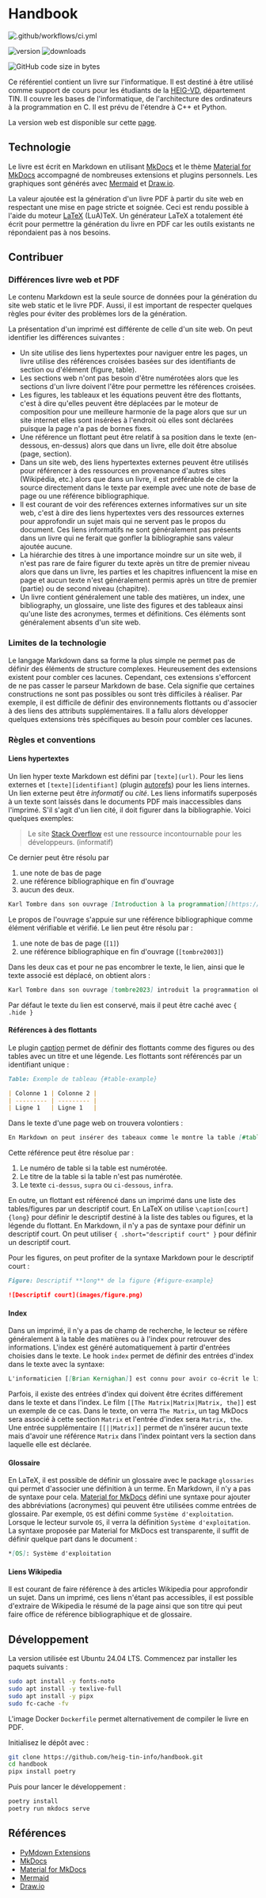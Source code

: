 # Handbook

![.github/workflows/ci.yml](https://github.com/heig-tin-info/handbook/workflows/.github/workflows/ci.yml/badge.svg)

![version](https://img.shields.io/github/v/release/heig-tin-info/handbook)
![downloads](https://img.shields.io/github/downloads/heig-tin-info/handbook/latest/total)

![GitHub code size in bytes](https://img.shields.io/github/languages/code-size/heig-tin-info/handbook)

Ce référentiel contient un livre sur l'informatique. Il est destiné à être utilisé comme support de cours pour les étudiants de la [HEIG-VD](http://www.heig-vd.ch), département TIN. Il couvre les bases de l'informatique, de l'architecture des ordinateurs à la programmation en C. Il est prévu de l'étendre à C++ et Python.

La version web est disponible sur cette [page](https://heig-tin-info.github.io/handbook/).

## Technologie

Le livre est écrit en Markdown en utilisant [MkDocs](https://www.mkdocs.org/) et le thème [Material for MkDocs](https://squidfunk.github.io/mkdocs-material/) accompagné de nombreuses extensions et plugins personnels. Les graphiques sont générés avec [Mermaid](https://mermaid.js.org/) et [Draw.io](https://www.drawio.com/).

La valeur ajoutée est la génération d'un livre PDF à partir du site web en respectant une mise en page stricte et soignée. Ceci est rendu possible à l'aide du moteur [LaTeX](https://www.latex-project.org/) (LuA)TeX. Un générateur LaTeX a totalement été écrit pour permettre la génération du livre en PDF car les outils existants ne répondaient pas à nos besoins.

## Contribuer

### Différences livre web et PDF

Le contenu Markdown est la seule source de données pour la génération du site web static et le livre PDF. Aussi, il est important de respecter quelques  règles pour éviter des problèmes lors de la génération.

La présentation d'un imprimé est différente de celle d'un site web. On peut identifier les différences suivantes :

- Un site utilise des liens hypertextes pour naviguer entre les pages, un livre utilise des références croisées basées sur des identifiants de section ou d'élément (figure, table).
- Les sections web n'ont pas besoin d'être numérotées alors que les sections d'un livre doivent l'être pour permettre les références croisées.
- Les figures, les tableaux et les équations peuvent être des flottants, c'est à dire qu'elles peuvent être déplacées par le moteur de composition pour une meilleure harmonie de la page alors que sur un site internet elles sont insérées à l'endroit où elles sont déclarées puisque la page n'a pas de bornes fixes.
- Une référence un flottant peut être relatif à sa position dans le texte (en-dessous, en-dessus) alors que dans un livre, elle doit être absolue (page, section).
- Dans un site web, des liens hypertextes externes peuvent être utilisés pour référencer à des ressources en provenance d'autres sites (Wikipédia, etc.) alors que dans un livre, il est préférable de citer la source directement dans le texte par exemple avec une note de base de page ou une référence bibliographique.
- Il est courant de voir des reférences externes informatives sur un site web, c'est à dire des liens hypertextes vers des ressources externes pour approfondir un sujet mais qui ne servent pas le propos du document. Ces liens informatifs ne sont généralement pas présents dans un livre qui ne ferait que gonfler la bibliographie sans valeur ajoutée aucune.
- La hiérarchie des titres à une importance moindre sur un site web, il n'est pas rare de faire figurer du texte après un titre de premier niveau alors que dans un livre, les parties et les chapitres influencent la mise en page et aucun texte n'est généralement permis après un titre de premier (partie) ou de second niveau (chapitre).
- Un livre contient généralement une table des matières, un index, une bibliography, un glossaire, une liste des figures et des tableaux ainsi qu'une liste des acronymes, termes et définitions. Ces éléments sont généralement absents d'un site web.

### Limites de la technologie

Le langage Markdown dans sa forme la plus simple ne permet pas de définir des éléments de structure complexes. Heureusement des extensions existent pour combler ces lacunes. Cependant, ces extensions s'efforcent de ne pas casser le parseur Markdown de base. Cela signifie que certaines constructions ne sont pas possibles ou sont très difficiles à réaliser. Par exemple, il est difficile de définir des environnements flottants ou d'associer à des liens des attributs supplémentaires. Il a fallu alors développer quelques extensions très spécifiques au besoin pour combler ces lacunes.

### Règles et conventions

#### Liens hypertextes

Un lien hyper texte Markdown est défini par `[texte](url)`. Pour les liens externes et `[texte][identifiant]` (plugin [autorefs](https://mkdocstrings.github.io/autorefs/)) pour les liens internes. Un lien externe peut être *informatif* ou *cité*. Les liens informatifs superposés à un texte sont laissés dans le documents PDF mais inaccessibles dans l'imprimé. S'il s'agit d'un lien cité, il doit figurer dans la bibliographie. Voici quelques exemples:

> Le site [Stack Overflow](https://stackoverflow.com) est une ressource incontournable pour les développeurs. (informatif)

Ce dernier peut être résolu par

1. une note de bas de page
2. une référence bibliographique en fin d'ouvrage
3. aucun des deux.

```markdown
Karl Tombre dans son ouvrage [Introduction à la programmation](https://members.loria.fr/KTombre/DepInfo/PolyTC/tcinfo.pdf){ .cite .page=45 } introduit la programmation objet par l'école de programmation Algol (cité)
```

Le propos de l'ouvrage s'appuie sur une référence bibliographique comme élément vérifiable et vérifié. Le lien peut être résolu par :

1. une note de bas de page (`[1]`)
2. une référence bibliographique en fin d'ouvrage (`[tombre2003]`)

Dans les deux cas et pour ne pas encombrer le texte, le lien, ainsi que le texte associé est déplacé, on obtient alors :

```markdown
Karl Tombre dans son ouvrage [tombre2023] introduit la programmation objet par l'école de programmation Algol.
```

Par défaut le texte du lien est conservé, mais il peut être caché avec `{ .hide }`

#### Références à des flottants

Le plugin [caption](https://tobiasah.github.io/mkdocs-caption/) permet de définir des flottants comme des figures ou des tables avec un titre et une légende. Les flottants sont référencés par un identifiant unique :

```markdown
Table: Exemple de tableau {#table-example}

| Colonne 1 | Colonne 2 |
| --------- | --------- |
| Ligne 1   | Ligne 1   |
```

Dans le texte d'une page web on trouvera volontiers :

```markdown
En Markdown on peut insérer des tabeaux comme le montre la table [#table-exemple].
```

Cette référence peut être résolue par :

1. Le numéro de table si la table est numérotée.
2. Le titre de la table si la table n'est pas numérotée.
3. Le texte `ci-dessus`, `supra` ou `ci-dessous`, `infra`.

En outre, un flottant est référencé dans un imprimé dans une liste des tables/figures par un descriptif court. En LaTeX on utilise `\caption[court]{long}` pour définir le descriptif destiné à la liste des tables ou figures, et la légende du flottant. En Markdown, il n'y a pas de syntaxe pour définir un descriptif court. On peut utiliser `{ .short="descriptif court" }` pour définir un descriptif court.

Pour les figures, on peut profiter de la syntaxe Markdown pour le descriptif court :

```markdown
Figure: Descriptif **long** de la figure {#figure-example}

![Descriptif court](images/figure.png)
```

#### Index

Dans un imprimé, il n'y a pas de champ de recherche, le lecteur se réfère généralement à la table des matières ou à l'index pour retrouver des informations. L'index est généré automatiquement à partir d'entrées choisies dans le texte. Le hook `index` permet de définir des entrées d'index dans le texte avec la syntaxe:

```markdown
L'informaticien [[Brian Kernighan]] est connu pour avoir co-écrit le livre *The C Programming Language* avec [[Dennis Ritchie]].
```

Parfois, il existe des entrées d'index qui doivent être écrites différement dans le texte et dans l'index. Le film `[[The Matrix|Matrix|Matrix, the]]` est un exemple de ce cas. Dans le texte, on verra `The Matrix`, un tag MkDocs sera associé à cette section `Matrix` et l'entrée d'index sera `Matrix, the`. Une entrée supplémentaire `[[||Matrix]]` permet de n'insérer aucun texte mais d'avoir une référence `Matrix` dans l'index pointant vers la section dans laquelle elle est déclarée.

#### Glossaire

En LaTeX, il est possible de définir un glossaire avec le package `glossaries` qui permet d'associer une définition à un terme. En Markdown, il n'y a pas de syntaxe pour cela. [Material for MkDocs](https://squidfunk.github.io/mkdocs-material/reference/tooltips/#adding-abbreviations) défini une syntaxe pour ajouter des abbréviations (acronymes) qui peuvent être utilisées comme entrées de glossaire. Par exemple, `OS` est défini comme `Système d'exploitation`. Lorsque le lecteur survole `OS`, il verra la définition `Système d'exploitation`. La syntaxe proposée par Material for MkDocs est transparente, il suffit de définir quelque part dans le document :

```markdown
*[OS]: Système d'exploitation
```

#### Liens Wikipedia

Il est courant de faire référence à des articles Wikipedia pour approfondir un sujet. Dans un imprimé, ces liens n'étant pas accessibles, il est possible d'extraire de Wikipedia le résumé de la page ainsi que son titre qui peut faire office de référence bibliographique et de glossaire.

## Développement

La version utilisée est Ubuntu 24.04 LTS. Commencez par installer les paquets suivants :

```bash
sudo apt install -y fonts-noto
sudo apt install -y texlive-full
sudo apt install -y pipx
sudo fc-cache -fv
```

L'image Docker `Dockerfile` permet alternativement de compiler le livre en PDF.

Initialisez le dépôt  avec :

```bash
git clone https://github.com/heig-tin-info/handbook.git
cd handbook
pipx install poetry
```

Puis pour lancer le développement :

```bash
poetry install
poetry run mkdocs serve
```

## Références

- [PyMdown Extensions](https://facelessuser.github.io/pymdown-extensions)
- [MkDocs](https://www.mkdocs.org/)
- [Material for MkDocs](https://squidfunk.github.io/mkdocs-material/)
- [Mermaid](https://mermaid.js.org/)
- [Draw.io](https://www.draw.io/)